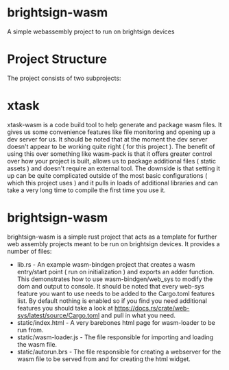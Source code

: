 # brightsign-wasm
A simple webassembly project to run on brightsign devices

# Project Structure
The project consists of two subprojects:

# xtask
xtask-wasm is a code build tool to help generate and package wasm files. It gives us some convenience features
like file monitoring and opening up a dev server for us. It should be noted that at the moment the dev server
doesn't appear to be working quite right ( for this project ). The benefit of using this over something like wasm-pack is that it offers greater control over how your project is built, allows us to package additional files ( static assets ) and doesn't require an external tool. The downside is that setting it up can be quite complicated outside of the most basic configurations ( which this project uses ) and it pulls in loads of additional libraries and can take a very long time to compile the first time you use it.

# brightsign-wasm
brightsign-wasm is a simple rust project that acts as a template for further web assembly projects meant to be
run on brightsign devices. It provides a number of files:

* lib.rs - An example wasm-bindgen project that creates a wasm entry/start point ( run on initialization ) and
  exports an adder function. This demonstrates how to use wasm-bindgen/web_sys to modify the dom and
  output to console. It should be noted that every web-sys feature you want to use needs to be added to the Cargo.toml features list. By default nothing is enabled so if you find you need additional features you should take a look at https://docs.rs/crate/web-sys/latest/source/Cargo.toml and pull in what you need.
* static/index.html - A very barebones html page for wasm-loader to be run from.
* static/wasm-loader.js - The file responsible for importing and loading the wasm file.
* static/autorun.brs - The file responsible for creating a webserver for the wasm file to be served
  from and for creating the html widget.

